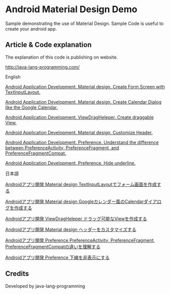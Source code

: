 Android Material Design Demo
===================================

Sample demonstrating the use of Material Design. 
Sample Code is useful to create your android app.

Article & Code explanation
------------
The explanation of this code is publishing on website.

http://java-lang-programming.com/

English

[Android Application Development. Material design. Create Form Screen with TextInputLayout.](http://java-lang-programming.com/en/articles/39)

[Android Application Development. Material design. Create Calendar Dialog like the Google Calendar.](http://java-lang-programming.com/en/articles/41)

[Android Application Development. ViewDragHeleper. Create draggable View.](http://java-lang-programming.com/en/articles/53)

[Android Application Development. Material design. Customize Header.](http://java-lang-programming.com/en/articles/59)

[Android Application Development. Preference. Understand the difference between PreferenceActivity, PreferenceFragment, and PreferenceFragmentCompat.](http://java-lang-programming.com/en/articles/63)

[Android Application Development. Preference. Hide underline.](http://java-lang-programming.com/en/articles/64)


日本語

[Androidアプリ開発 Material design TextInputLayoutでフォーム画面を作成する](http://java-lang-programming.com/articles/39)

[Androidアプリ開発 Material design Googleカレンダー風のCalendarダイアログを作成する](http://java-lang-programming.com/articles/41)

[Androidアプリ開発 ViewDragHeleper ドラッグ可能なViewを作成する](http://java-lang-programming.com/articles/53)

[Androidアプリ開発 Material design ヘッダーをカスタマイズする](http://java-lang-programming.com/articles/59)

[Androidアプリ開発 Preference PreferenceActivity, PreferenceFragment, PreferenceFragmentCompatの違いを理解する](http://java-lang-programming.com/articles/63)

[Androidアプリ開発 Preference 下線を非表示にする](http://java-lang-programming.com/en/articles/64)

Credits
------------
Developed by java-lang-programming
